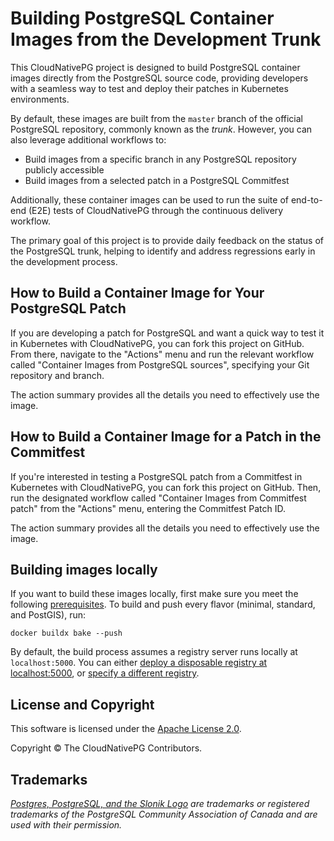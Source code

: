 # Building PostgreSQL Container Images from the Development Trunk

This CloudNativePG project is designed to build PostgreSQL container images
directly from the PostgreSQL source code, providing developers with a seamless
way to test and deploy their patches in Kubernetes environments.

By default, these images are built from the `master` branch of the official
PostgreSQL repository, commonly known as the *trunk*. However, you can also
leverage additional workflows to:

- Build images from a specific branch in any PostgreSQL repository publicly
  accessible
- Build images from a selected patch in a PostgreSQL Commitfest

Additionally, these container images can be used to run the suite of end-to-end
(E2E) tests of CloudNativePG through the continuous delivery workflow.

The primary goal of this project is to provide daily feedback on the status of
the PostgreSQL trunk, helping to identify and address regressions early in the
development process.

## How to Build a Container Image for Your PostgreSQL Patch

If you are developing a patch for PostgreSQL and want a quick way to test it in
Kubernetes with CloudNativePG, you can fork this project on GitHub. From there,
navigate to the "Actions" menu and run the relevant workflow called "Container
Images from PostgreSQL sources", specifying your Git repository and branch.

The action summary provides all the details you need to effectively use the
image.

## How to Build a Container Image for a Patch in the Commitfest

If you're interested in testing a PostgreSQL patch from a Commitfest in
Kubernetes with CloudNativePG, you can fork this project on GitHub. Then, run
the designated workflow called "Container Images from Commitfest patch" from the
"Actions" menu, entering the Commitfest Patch ID.

The action summary provides all the details you need to effectively use the
image.

## Building images locally

If you want to build these images locally, first make sure you meet the
following [prerequisites](https://github.com/cloudnative-pg/postgres-containers/blob/main/BUILD.md#prerequisites).
To build and push every flavor (minimal, standard, and PostGIS), run:

```
docker buildx bake --push
```

By default, the build process assumes a registry server runs locally at `localhost:5000`.
You can either [deploy a disposable registry at localhost:5000](https://github.com/cloudnative-pg/postgres-containers/blob/main/BUILD.md#local-testing), or [specify a different registry](https://github.com/cloudnative-pg/postgres-containers/blob/main/BUILD.md#the-distribution-registry).

## License and Copyright

This software is licensed under the [Apache License 2.0](LICENSE).

Copyright © The CloudNativePG Contributors.

## Trademarks

*[Postgres, PostgreSQL, and the Slonik Logo](https://www.postgresql.org/about/policies/trademarks/)
are trademarks or registered trademarks of the PostgreSQL Community Association
of Canada and are used with their permission.*
